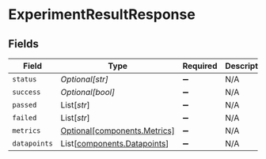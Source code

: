 # ExperimentResultResponse


## Fields

| Field                                                                | Type                                                                 | Required                                                             | Description                                                          |
| -------------------------------------------------------------------- | -------------------------------------------------------------------- | -------------------------------------------------------------------- | -------------------------------------------------------------------- |
| `status`                                                             | *Optional[str]*                                                      | :heavy_minus_sign:                                                   | N/A                                                                  |
| `success`                                                            | *Optional[bool]*                                                     | :heavy_minus_sign:                                                   | N/A                                                                  |
| `passed`                                                             | List[*str*]                                                          | :heavy_minus_sign:                                                   | N/A                                                                  |
| `failed`                                                             | List[*str*]                                                          | :heavy_minus_sign:                                                   | N/A                                                                  |
| `metrics`                                                            | [Optional[components.Metrics]](../../models/components/metrics.md)   | :heavy_minus_sign:                                                   | N/A                                                                  |
| `datapoints`                                                         | List[[components.Datapoints](../../models/components/datapoints.md)] | :heavy_minus_sign:                                                   | N/A                                                                  |